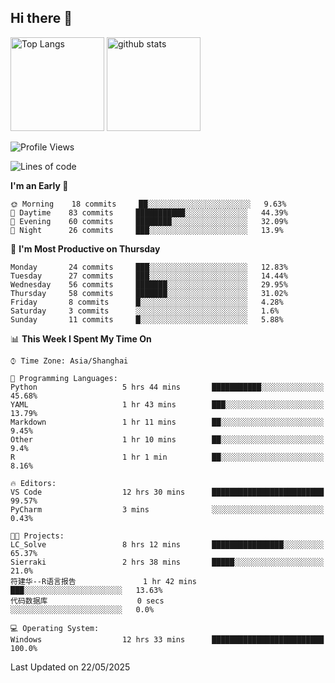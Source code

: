 ## Hi there 👋
<p align="left"> 
  <img alt="Top Langs" height="150px" src="https://github-readme-stats.vercel.app/api/top-langs/?username=Sierraki&layout=compact&show_icons=true&theme=onedark" />
  <a href="https://github.com/Sierraki/LC_Solve">
   <img alt="github stats"height="150px"  src="https://github-readme-stats.vercel.app/api/pin/?username=Sierraki&repo=LC_Solve&theme=onedark&show_icons=true" />
  </a>




<!--START_SECTION:waka-->
![Profile Views](http://img.shields.io/badge/Profile%20Views-1-blue)

![Lines of code](https://img.shields.io/badge/From%20Hello%20World%20I%27ve%20Written-933%20lines%20of%20code-blue)

**I'm an Early 🐤** 

```text
🌞 Morning    18 commits     ██░░░░░░░░░░░░░░░░░░░░░░░   9.63% 
🌆 Daytime    83 commits     ███████████░░░░░░░░░░░░░░   44.39% 
🌃 Evening    60 commits     ████████░░░░░░░░░░░░░░░░░   32.09% 
🌙 Night      26 commits     ███░░░░░░░░░░░░░░░░░░░░░░   13.9%

```
📅 **I'm Most Productive on Thursday** 

```text
Monday       24 commits     ███░░░░░░░░░░░░░░░░░░░░░░   12.83% 
Tuesday      27 commits     ███░░░░░░░░░░░░░░░░░░░░░░   14.44% 
Wednesday    56 commits     ███████░░░░░░░░░░░░░░░░░░   29.95% 
Thursday     58 commits     ███████░░░░░░░░░░░░░░░░░░   31.02% 
Friday       8 commits      █░░░░░░░░░░░░░░░░░░░░░░░░   4.28% 
Saturday     3 commits      ░░░░░░░░░░░░░░░░░░░░░░░░░   1.6% 
Sunday       11 commits     █░░░░░░░░░░░░░░░░░░░░░░░░   5.88%

```


📊 **This Week I Spent My Time On** 

```text
⌚︎ Time Zone: Asia/Shanghai

💬 Programming Languages: 
Python                   5 hrs 44 mins       ███████████░░░░░░░░░░░░░░   45.68% 
YAML                     1 hr 43 mins        ███░░░░░░░░░░░░░░░░░░░░░░   13.79% 
Markdown                 1 hr 11 mins        ██░░░░░░░░░░░░░░░░░░░░░░░   9.45% 
Other                    1 hr 10 mins        ██░░░░░░░░░░░░░░░░░░░░░░░   9.4% 
R                        1 hr 1 min          ██░░░░░░░░░░░░░░░░░░░░░░░   8.16%

🔥 Editors: 
VS Code                  12 hrs 30 mins      █████████████████████████   99.57% 
PyCharm                  3 mins              ░░░░░░░░░░░░░░░░░░░░░░░░░   0.43%

🐱‍💻 Projects: 
LC_Solve                 8 hrs 12 mins       ████████████████░░░░░░░░░   65.37% 
Sierraki                 2 hrs 38 mins       █████░░░░░░░░░░░░░░░░░░░░   21.0% 
符建华--R语言报告               1 hr 42 mins        ███░░░░░░░░░░░░░░░░░░░░░░   13.63% 
代码数据库                    0 secs              ░░░░░░░░░░░░░░░░░░░░░░░░░   0.0%

💻 Operating System: 
Windows                  12 hrs 33 mins      █████████████████████████   100.0%

```


 Last Updated on 22/05/2025
<!--END_SECTION:waka-->
